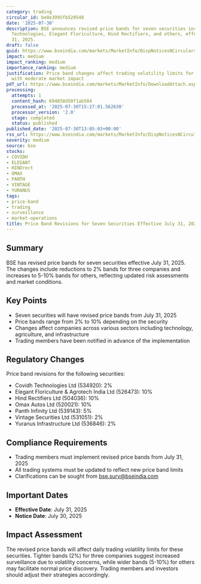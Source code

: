```yaml
---
category: trading
circular_id: be8e3995fb520548
date: '2025-07-30'
description: BSE announces revised price bands for seven securities including Covidh
  Technologies, Elegant Floriculture, Hind Rectifiers, and others, effective July
  31, 2025.
draft: false
guid: https://www.bseindia.com/markets/MarketInfo/DispNoticesNCirculars.aspx?Noticeid={99B89A83-6DE4-4570-BACB-A4B475371244}&noticeno=20250730-42&dt=07/30/2025&icount=42&totcount=55&flag=0
impact: medium
impact_ranking: medium
importance_ranking: medium
justification: Price band changes affect trading volatility limits for seven securities,
  with moderate market impact
pdf_url: https://www.bseindia.com/markets/MarketInfo/DownloadAttach.aspx?id=20250730-42&attachedId=
processing:
  attempts: 1
  content_hash: 694858d50f1ab584
  processed_at: '2025-07-30T15:27:01.562630'
  processor_version: '2.0'
  stage: completed
  status: published
published_date: '2025-07-30T13:05:03+00:00'
rss_url: https://www.bseindia.com/markets/MarketInfo/DispNoticesNCirculars.aspx?Noticeid={99B89A83-6DE4-4570-BACB-A4B475371244}&noticeno=20250730-42&dt=07/30/2025&icount=42&totcount=55&flag=0
severity: medium
source: bse
stocks:
- COVIDH
- ELEGANT
- HINDrect
- OMAX
- PANTH
- VINTAGE
- YURANUS
tags:
- price-band
- trading
- surveillance
- market-operations
title: Price Band Revisions for Seven Securities Effective July 31, 2025
---
```


## Summary

BSE has revised price bands for seven securities effective July 31, 2025. The changes include reductions to 2% bands for three companies and increases to 5-10% bands for others, reflecting updated risk assessments and market conditions.

## Key Points

- Seven securities will have revised price bands from July 31, 2025
- Price bands range from 2% to 10% depending on the security
- Changes affect companies across various sectors including technology, agriculture, and infrastructure
- Trading members have been notified in advance of the implementation

## Regulatory Changes

Price band revisions for the following securities:
- Covidh Technologies Ltd (534920): 2%
- Elegant Floriculture & Agrotech India Ltd (526473): 10%
- Hind Rectifiers Ltd (504036): 10%
- Omax Autos Ltd (520021): 10%
- Panth Infinity Ltd (539143): 5%
- Vintage Securities Ltd (531051): 2%
- Yuranus Infrastructure Ltd (536846): 2%

## Compliance Requirements

- Trading members must implement revised price bands from July 31, 2025
- All trading systems must be updated to reflect new price band limits
- Clarifications can be sought from bse.surv@bseindia.com

## Important Dates

- **Effective Date**: July 31, 2025
- **Notice Date**: July 30, 2025

## Impact Assessment

The revised price bands will affect daily trading volatility limits for these securities. Tighter bands (2%) for three companies suggest increased surveillance due to volatility concerns, while wider bands (5-10%) for others may facilitate normal price discovery. Trading members and investors should adjust their strategies accordingly.